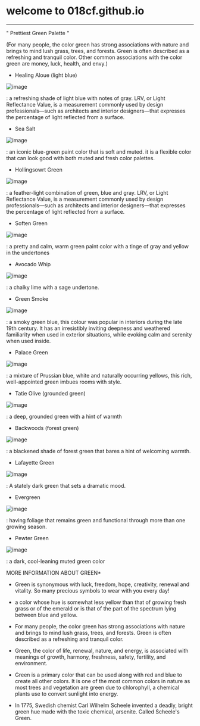 # welcome to 018cf.github.io
----

" Prettiest Green Palette "

(For many people, the color green has strong associations with nature and brings to mind lush grass, trees, and forests. Green is often described as a refreshing and tranquil color. Other common associations with the color green are money, luck, health, and envy.)

- Healing Aloue (light blue)

![image](https://user-images.githubusercontent.com/118184959/203087743-f9999819-b6ec-483f-b545-fe82a78d1106.png)


: a refreshing shade of light blue with notes of gray. LRV, or Light Reflectance Value, is a measurement commonly used by design professionals—such as architects and interior designers—that expresses the percentage of light reflected from a surface.

- Sea Salt

![image](https://user-images.githubusercontent.com/118184959/203088079-7a4cf2e7-e780-4f59-b302-a8efc603e2ea.png)

:  an iconic blue-green paint color that is soft and muted. it is a flexible color that can look good with both muted and fresh color palettes.

- Hollingsowrt Green

![image](https://user-images.githubusercontent.com/118184959/203088409-a3efb1cd-deef-42e0-9109-e12d6d275b83.png)

: a feather-light combination of green, blue and gray. LRV, or Light Reflectance Value, is a measurement commonly used by design professionals—such as architects and interior designers—that expresses the percentage of light reflected from a surface.

- Soften Green

![image](https://user-images.githubusercontent.com/118184959/203088573-60ff990d-f891-48c8-8246-f2b58199c555.png)

:  a pretty and calm, warm green paint color with a tinge of gray and yellow in the undertones

- Avocado Whip

![image](https://user-images.githubusercontent.com/118184959/203088670-45dd9f5f-ac5d-42d2-9000-13b2e9bdae19.png)

:  a chalky lime with a sage undertone.

- Green Smoke

![image](https://user-images.githubusercontent.com/118184959/203088746-cfebd3c6-ddd5-41ee-8348-1468114126a4.png)

: a smoky green blue, this colour was popular in interiors during the late 19th century. It has an irresistibly inviting deepness and weathered familiarity when used in exterior situations, while evoking calm and serenity when used inside.

- Palace Green

![image](https://user-images.githubusercontent.com/118184959/203088829-67a30974-a27b-4a01-a9bf-18858755ad99.png)

: a mixture of Prussian blue, white and naturally occurring yellows, this rich, well-appointed green imbues rooms with style.

- Tatie Olive (grounded green)

![image](https://user-images.githubusercontent.com/118184959/203088997-41a73a29-9c0f-4d84-9149-c655d53bffd1.png)

: a deep, grounded green with a hint of warmth

- Backwoods (forest green)

![image](https://user-images.githubusercontent.com/118184959/203089058-45beb427-7169-4e72-884e-9eb05df7433d.png)

: a blackened shade of forest green that bares a hint of welcoming warmth.

- Lafayette Green

![image](https://user-images.githubusercontent.com/118184959/203089123-57699108-2c0c-42bc-89b0-8fa233f0a08c.png)

: A stately dark green that sets a dramatic mood.

- Evergreen

![image](https://user-images.githubusercontent.com/118184959/203089196-b0b63610-6b57-49e9-972b-5b7b304d36f5.png)

: having foliage that remains green and functional through more than one growing season. 

- Pewter Green

![image](https://user-images.githubusercontent.com/118184959/203089269-934dd5dd-6be7-4892-83b4-d7de611d032c.png)

:  a dark, cool-leaning muted green color

MORE INFORMATION ABOUT GREEN*

- Green is synonymous with luck, freedom, hope, creativity, renewal and vitality. So many precious symbols to wear with you every day!

-  a color whose hue is somewhat less yellow than that of growing fresh grass or of the emerald or is that of the part of the spectrum lying between blue and yellow.

- For many people, the color green has strong associations with nature and brings to mind lush grass, trees, and forests. Green is often described as a refreshing and tranquil color.

- Green, the color of life, renewal, nature, and energy, is associated with meanings of growth, harmony, freshness, safety, fertility, and environment.

- Green is a primary color that can be used along with red and blue to create all other colors. It is one of the most common colors in nature as most trees and vegetation are green due to chlorophyll, a chemical plants use to convert sunlight into energy.

- In 1775, Swedish chemist Carl Wilhelm Scheele invented a deadly, bright green hue made with the toxic chemical, arsenite. Called Scheele's Green.
